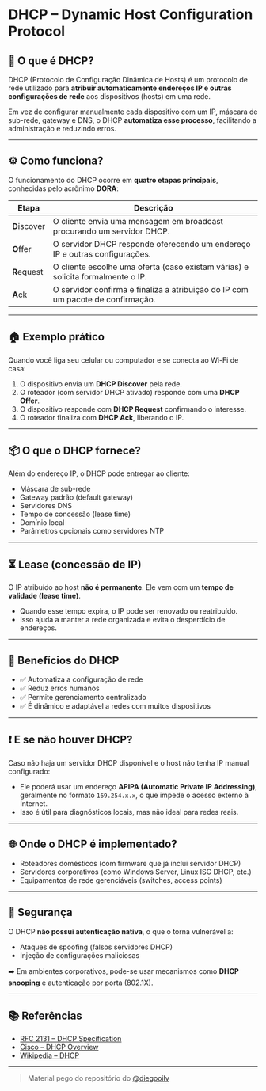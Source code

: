 # DHCP – Dynamic Host Configuration Protocol

## 📌 O que é DHCP?

DHCP (Protocolo de Configuração Dinâmica de Hosts) é um protocolo de rede utilizado para **atribuir automaticamente endereços IP e outras configurações de rede** aos dispositivos (hosts) em uma rede.

Em vez de configurar manualmente cada dispositivo com um IP, máscara de sub-rede, gateway e DNS, o DHCP **automatiza esse processo**, facilitando a administração e reduzindo erros.

---

## ⚙️ Como funciona?

O funcionamento do DHCP ocorre em **quatro etapas principais**, conhecidas pelo acrônimo **DORA**:

| Etapa        | Descrição                                                                       |
| ------------ | ------------------------------------------------------------------------------- |
| **D**iscover | O cliente envia uma mensagem em broadcast procurando um servidor DHCP.          |
| **O**ffer    | O servidor DHCP responde oferecendo um endereço IP e outras configurações.      |
| **R**equest  | O cliente escolhe uma oferta (caso existam várias) e solicita formalmente o IP. |
| **A**ck      | O servidor confirma e finaliza a atribuição do IP com um pacote de confirmação. |

---

## 🏠 Exemplo prático

Quando você liga seu celular ou computador e se conecta ao Wi-Fi de casa:

1. O dispositivo envia um **DHCP Discover** pela rede.
2. O roteador (com servidor DHCP ativado) responde com uma **DHCP Offer**.
3. O dispositivo responde com **DHCP Request** confirmando o interesse.
4. O roteador finaliza com **DHCP Ack**, liberando o IP.

---

## 📦 O que o DHCP fornece?

Além do endereço IP, o DHCP pode entregar ao cliente:

- Máscara de sub-rede
- Gateway padrão (default gateway)
- Servidores DNS
- Tempo de concessão (lease time)
- Domínio local
- Parâmetros opcionais como servidores NTP

---

## ⏳ Lease (concessão de IP)

O IP atribuído ao host **não é permanente**. Ele vem com um **tempo de validade (lease time)**.

- Quando esse tempo expira, o IP pode ser renovado ou reatribuído.
- Isso ajuda a manter a rede organizada e evita o desperdício de endereços.

---

## 🧠 Benefícios do DHCP

- ✅ Automatiza a configuração de rede
- ✅ Reduz erros humanos
- ✅ Permite gerenciamento centralizado
- ✅ É dinâmico e adaptável a redes com muitos dispositivos

---

## ❗ E se não houver DHCP?

Caso não haja um servidor DHCP disponível e o host não tenha IP manual configurado:

- Ele poderá usar um endereço **APIPA (Automatic Private IP Addressing)**, geralmente no formato `169.254.x.x`, o que impede o acesso externo à Internet.
- Isso é útil para diagnósticos locais, mas não ideal para redes reais.

---

## 🌐 Onde o DHCP é implementado?

- Roteadores domésticos (com firmware que já inclui servidor DHCP)
- Servidores corporativos (como Windows Server, Linux ISC DHCP, etc.)
- Equipamentos de rede gerenciáveis (switches, access points)

---

## 🔐 Segurança

O DHCP **não possui autenticação nativa**, o que o torna vulnerável a:

- Ataques de spoofing (falsos servidores DHCP)
- Injeção de configurações maliciosas

➡️ Em ambientes corporativos, pode-se usar mecanismos como **DHCP snooping** e autenticação por porta (802.1X).

---

## 📚 Referências

- [RFC 2131 – DHCP Specification](https://datatracker.ietf.org/doc/html/rfc2131)
- [Cisco – DHCP Overview](https://www.cisco.com/c/en/us/tech/ios/dhcp/index.html)
- [Wikipedia – DHCP](https://en.wikipedia.org/wiki/Dynamic_Host_Configuration_Protocol)

---

> Material pego do repositório do <a href="https://github.com/mercuriohg/IFRS2025/blob/main/cn/aulas/Dhcp.md?plain=1">@diegooilv</a>
